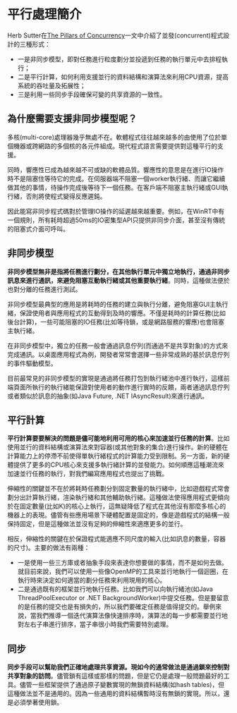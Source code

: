 # 平行處理簡介

Herb Sutter在[The Pillars of Concurrency](https://www.drdobbs.com/parallel/the-pillars-of-concurrency/200001985?pgno=1)一文中介紹了並發\(concurrent\)程式設計的三種形式：

* 一是非同步模型，即對任務進行粒度劃分並投遞到任務的執行單元中去排程執行；
* 二是平行計算，如何利用支援並行的資料結構和演算法來利用CPU資源，提高系統的吞吐量及拓展性；
* 三是利用一些同步手段確保可變的共享資源的一致性。

## 為什麼需要支援非同步模型呢？

多核\(multi-core\)處理器幾乎無處不在。軟體程式往往越來越多的由使用了位於單個機器或跨網路的多個核的各元件組成。現代程式語言需要提供對這種平行的支援。

同時，響應性已成為越來越不可或缺的軟體品質。響應性的意思是在進行IO操作時不是阻塞住等待它的完成。在伺服器端不阻塞一個worker執行緒、而讓它繼續做其他的事情，待操作完成後等待下一個任務。在客戶端不阻塞主執行緒或GUI執行緒，否則將使程式變得反應遲鈍。

因此能寫非同步程式碼對於管理IO操作的延遲越來越重要。例如，在WinRT中有一個規則，所有耗時超過50ms的IO密集型API只提供非同步介面，甚至沒有傳統的阻塞式介面可呼叫。

## 非同步模型

**非同步模型無非是指將任務進行劃分，在其他執行單元中獨立地執行，通過非同步訊息來進行通訊，來避免阻塞互動執行緒或其他重要執行緒**。同時，這種做法便於也對分離的任務進行測試。



非同步模型最典型的應用是將耗時的任務的建立與執行分離，避免阻塞GUI主執行緒，保證使用者與應用程式的互動得到及時的響應。不僅是耗時的計算任務\(比如後台計算\)，一些可能阻塞的IO任務\(比如等待鎖，或是網路服務的響應\)也會阻塞主執行緒。



在非同步模型中，獨立的任務一般會通過訊息佇列\(而通過不是共享對象\)的方式來完成通訊。以桌面應用程式為例，開發者常常會選擇一些非常成熟的基於訊息佇列的事件驅動模型。



目前最常見的非同步模型的實現是通過將任務打包到執行緒池中進行執行，這樣前端頁面所執行的執行緒能保證對使用者的動作進行實時的反饋，兩者通過訊息佇列或者類似於訊息的抽象\(如Java Future, .NET IAsyncResult\)來進行通訊。

## 平行計算

**平行計算要要解決的問題是儘可能地利用可用的核心來加速並行任務的計算**。比如使用並行的資料結構或演算法來對容器\(或其他對象的集合\)進行操作。新的硬體在計算能力上的停滯不前使得單執行緒程式的計算能力受到限制。另一方面，新的硬體提供了更多的CPU核心來支援多執行緒計算的並發能力。如何順應這種潮流來加速並行任務的執行，對我們編寫應用程式也提出了挑戰。



伸縮性的關鍵並不在於將耗時任務劃分到固定數量的執行緒中，比如遊戲程式常會劃分出計算執行緒，渲染執行緒和其他輔助執行緒。這種做法使得應用程式更傾向於在固定數量\(比如K\)的核心上執行，這無疑降低了程式在其他沒有那麼多核心的機器上的表現。儘管有些應用場景下硬體配置是固定的，像是遊戲程式的結構一般保持固定，但是這種做法並沒有足夠的伸縮性來適應更多的並行。



相反，伸縮性的關鍵在於保證程式能適應不同尺度的輸入\(比如訊息的數量，容器的尺寸\)。主要的做法有兩種：

* 一是使用一些三方庫或者抽象手段來表達你想要做的事情，而不是如何去做。就目前來說，我們可以使用一些像OpenMP的工具來並行地執行一個迴圈，在執行時來決定如何適當的劃分任務來利用現用的核心。
* 二是通過既有的框架並行地執行任務。比如我們可以向執行緒池\(如Java ThreadPoolExecutor or .NET BackgroundWorker\)中提交任務。但是要留意的是任務的提交也是有損失的，所以我們要確定任務是值得提交的。舉例來說，當我們推導一個迭代演算法像快速排序時，演算法的每一步都需要並行地對左右子串進行排序，當子串很小時我們需要特別處理。

## 同步

**同步手段可以幫助我們正確地處理共享資源。現如今的通常做法是通過鎖來控制對共享對象的訪問**。儘管鎖有這樣或那樣的問題，但是它仍是處理一般問題最好的工具。儘管一些框架提供了通過原子變數實現的無鎖資料結構\(如hash tables\)，但這種做法並不是通用的。因為一些通用的資料結構暫時沒有無鎖的實現。所以，還是必須學著使用鎖。









